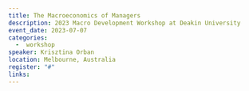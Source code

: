 ```yaml
---
title: The Macroeconomics of Managers
description: 2023 Macro Development Workshop at Deakin University
event_date: 2023-07-07
categories: 
  -  workshop
speaker: Krisztina Orban
location: Melbourne, Australia
register: "#"
links:
---
```

